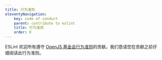 ```yaml
---
title: 行为准则
eleventyNavigation:
    key: code of conduct
    parent: contribute to eslint
    title: 行为准则
    order: 0
---
```


ESLint 欢迎所有遵守 [OpenJS 基金会行为准则](https://eslint.org/conduct)的贡献。我们恳请您在贡献之前仔细阅读此行为准则。
